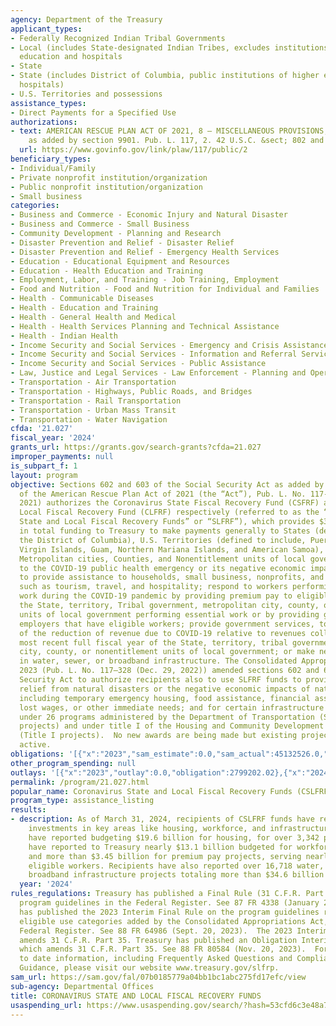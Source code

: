 ```yaml
---
agency: Department of the Treasury
applicant_types:
- Federally Recognized Indian Tribal Governments
- Local (includes State-designated Indian Tribes, excludes institutions of higher
  education and hospitals
- State
- State (includes District of Columbia, public institutions of higher education and
  hospitals)
- U.S. Territories and possessions
assistance_types:
- Direct Payments for a Specified Use
authorizations:
- text: AMERICAN RESCUE PLAN ACT OF 2021, 8 – MISCELLANEOUS PROVISIONS, 602 and 603
    as added by section 9901. Pub. L. 117, 2. 42 U.S.C. &sect; 802 and 803.
  url: https://www.govinfo.gov/link/plaw/117/public/2
beneficiary_types:
- Individual/Family
- Private nonprofit institution/organization
- Public nonprofit institution/organization
- Small business
categories:
- Business and Commerce - Economic Injury and Natural Disaster
- Business and Commerce - Small Business
- Community Development - Planning and Research
- Disaster Prevention and Relief - Disaster Relief
- Disaster Prevention and Relief - Emergency Health Services
- Education - Educational Equipment and Resources
- Education - Health Education and Training
- Employment, Labor, and Training - Job Training, Employment
- Food and Nutrition - Food and Nutrition for Individual and Families
- Health - Communicable Diseases
- Health - Education and Training
- Health - General Health and Medical
- Health - Health Services Planning and Technical Assistance
- Health - Indian Health
- Income Security and Social Services - Emergency and Crisis Assistance
- Income Security and Social Services - Information and Referral Services
- Income Security and Social Services - Public Assistance
- Law, Justice and Legal Services - Law Enforcement - Planning and Operations
- Transportation - Air Transportation
- Transportation - Highways, Public Roads, and Bridges
- Transportation - Rail Transportation
- Transportation - Urban Mass Transit
- Transportation - Water Navigation
cfda: '21.027'
fiscal_year: '2024'
grants_url: https://grants.gov/search-grants?cfda=21.027
improper_payments: null
is_subpart_f: 1
layout: program
objective: Sections 602 and 603 of the Social Security Act as added by section 9901
  of the American Rescue Plan Act of 2021 (the “Act”), Pub. L. No. 117-2 (Mar. 11,
  2021) authorizes the Coronavirus State Fiscal Recovery Fund (CSFRF) and Coronavirus
  Local Fiscal Recovery Fund (CLFRF) respectively (referred to as the “Coronavirus
  State and Local Fiscal Recovery Funds” or “SLFRF”), which provides $350 billion
  in total funding to Treasury to make payments generally to States (defined to include
  the District of Columbia), U.S. Territories (defined to include, Puerto Rico, U.S.
  Virgin Islands, Guam, Northern Mariana Islands, and American Samoa), Indian Tribes,
  Metropolitan cities, Counties, and Nonentitlement units of local government to respond
  to the COVID-19 public health emergency or its negative economic impact, including
  to provide assistance to households, small business, nonprofits, and impacted industries,
  such as tourism, travel, and hospitality; respond to workers performing essential
  work during the COVID-19 pandemic by providing premium pay to eligible workers of
  the State, territory, Tribal government, metropolitan city, county, or nonentitlement
  units of local government performing essential work or by providing grants to eligible
  employers that have eligible workers; provide government services, to the extent
  of the reduction of revenue due to COVID-19 relative to revenues collected in the
  most recent full fiscal year of the State, territory, tribal government, metropolitan
  city, county, or nonentitlement units of local government; or make necessary investments
  in water, sewer, or broadband infrastructure. The Consolidated Appropriations Act,
  2023 (Pub. L. No. 117–328 (Dec. 29, 2022)) amended sections 602 and 603 of the Social
  Security Act to authorize recipients also to use SLFRF funds to provide emergency
  relief from natural disasters or the negative economic impacts of natural disasters,
  including temporary emergency housing, food assistance, financial assistance for
  lost wages, or other immediate needs; and for certain infrastructure projects eligible
  under 26 programs administered by the Department of Transportation (Surface Transportation
  projects) and under title I of the Housing and Community Development Act of 1974
  (Title I projects).  No new awards are being made but existing projects are still
  active.
obligations: '[{"x":"2023","sam_estimate":0.0,"sam_actual":45132526.0,"usa_spending_actual":869446.05},{"x":"2024","sam_estimate":0.0,"sam_actual":5111212.0,"usa_spending_actual":-101959777.03},{"x":"2025","sam_estimate":0.0,"sam_actual":0.0,"usa_spending_actual":-49795.83}]'
other_program_spending: null
outlays: '[{"x":"2023","outlay":0.0,"obligation":2799202.02},{"x":"2024","outlay":0.0,"obligation":0.0},{"x":"2025","outlay":0.0,"obligation":0.0}]'
permalink: /program/21.027.html
popular_name: Coronavirus State and Local Fiscal Recovery Funds (CSLFRF), SLFRF
program_type: assistance_listing
results:
- description: As of March 31, 2024, recipients of CSLFRF funds have reported making
    investments in key areas like housing, workforce, and infrastructure. Recipients
    have reported budgeting $19.6 billion for housing, for over 3,342 projects. Recipients
    have reported to Treasury nearly $13.1 billion budgeted for workforce projects,
    and more than $3.45 billion for premium pay projects, serving nearly 1,500,000
    eligible workers. Recipients have also reported over 16,718 water, sewer, and
    broadband infrastructure projects totaling more than $34.6 billion budgeted.
  year: '2024'
rules_regulations: Treasury has published a Final Rule (31 C.F.R. Part 35) on the
  program guidelines in the Federal Register. See 87 FR 4338 (January 27, 2022). Treasury
  has published the 2023 Interim Final Rule on the program guidelines related to the
  eligible use categories added by the Consolidated Appropriations Act, 2023 in the
  Federal Register. See 88 FR 64986 (Sept. 20, 2023).  The 2023 Interim Final Rule
  amends 31 C.F.R. Part 35. Treasury has published an Obligation Interim Final Rule,
  which amends 31 C.F.R. Part 35. See 88 FR 80584 (Nov. 20, 2023).  For the most up
  to date information, including Frequently Asked Questions and Compliance and Reporting
  Guidance, please visit our website www.treasury.gov/slfrp.
sam_url: https://sam.gov/fal/07b0185779a04bb1bc1abc275fd17efc/view
sub-agency: Departmental Offices
title: CORONAVIRUS STATE AND LOCAL FISCAL RECOVERY FUNDS
usaspending_url: https://www.usaspending.gov/search/?hash=53cfd6c3e48a71a2df919501d1a9b589
---
```

